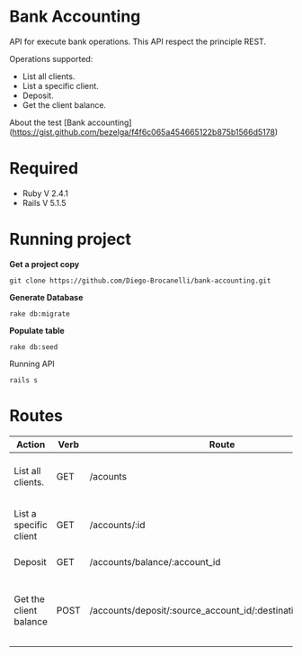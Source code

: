 # Bank Accounting

API for execute bank operations. This API respect the principle REST.

Operations supported:

- List all clients.
- List a specific client.
- Deposit.
- Get the client balance.

About the test [Bank accounting] (https://gist.github.com/bezelga/f4f6c065a454665122b875b1566d5178)

# Required

- Ruby  V 2.4.1
- Rails V 5.1.5

# Running project

**Get a project copy**

```
git clone https://github.com/Diego-Brocanelli/bank-accounting.git
```

**Generate Database**

```
rake db:migrate
```

**Populate table**

```
rake db:seed
```

Running API

```
rails s
```

# Routes

Action | Verb | Route    | Return | Data Return
-------|-----|----------|--------|-------------
List all clients.| GET  | /acounts | JSON | id, number, balance, created_at, updated_at
List a specific client | GET  | /accounts/:id | JSON | id, number, balance, created_at, updated_at
Deposit| GET  | /accounts/balance/:account_id | JSON | owner, balance
Get the client balance | POST | /accounts/deposit/:source_account_id/:destination_account_id | JSON | message, origin, destination, value, status_code, date
